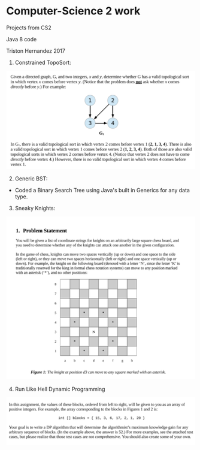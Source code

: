 # Computer-Science 2 work
Projects from CS2 

Java 8 code 

Triston Hernandez 2017 

1) Constrained TopoSort:

![CTS](CTS.png)

2) Generic BST:

- Coded a Binary Search Tree using Java's built in Generics for any data type.

3) Sneaky Knights:

![SK](SK1.png)

4) Run Like Hell Dynamic Programming

![RLH](RLH.PNG)
